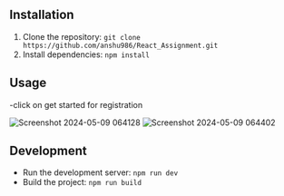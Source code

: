 ## Installation

1. Clone the repository: `git clone https://github.com/anshu986/React_Assignment.git`
2. Install dependencies: `npm install`

## Usage

-click on get started for registration

![Screenshot 2024-05-09 064128](https://github.com/anshu986/React_Assignment/assets/119831712/83c0c8d2-7820-4ae2-91cb-5457974a2dbc)
![Screenshot 2024-05-09 064402](https://github.com/anshu986/React_Assignment/assets/119831712/571ea5c5-7f63-43e8-9908-0b765473195a)



## Development

- Run the development server: `npm run dev`
- Build the project: `npm run build`
